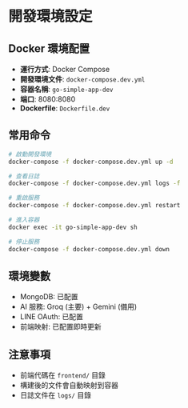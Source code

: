 # 開發環境設定

## Docker 環境配置
- **運行方式**: Docker Compose
- **開發環境文件**: `docker-compose.dev.yml`
- **容器名稱**: `go-simple-app-dev`
- **端口**: 8080:8080
- **Dockerfile**: `Dockerfile.dev`

## 常用命令
```bash
# 啟動開發環境
docker-compose -f docker-compose.dev.yml up -d

# 查看日誌
docker-compose -f docker-compose.dev.yml logs -f

# 重啟服務
docker-compose -f docker-compose.dev.yml restart

# 進入容器
docker exec -it go-simple-app-dev sh

# 停止服務
docker-compose -f docker-compose.dev.yml down
```

## 環境變數
- MongoDB: 已配置
- AI 服務: Groq (主要) + Gemini (備用)
- LINE OAuth: 已配置
- 前端映射: 已配置即時更新

## 注意事項
- 前端代碼在 `frontend/` 目錄
- 構建後的文件會自動映射到容器
- 日誌文件在 `logs/` 目錄
